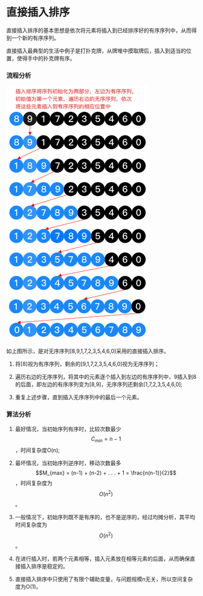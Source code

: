 # 直接插入排序

直接插入排序的基本思想是依次将元素将插入到已经排序好的有序序列中，从而得到一个新的有序序列。

直接插入最典型的生活中例子是打扑克牌，从牌堆中摸取牌后，插入到适当的位置，使得手中的扑克牌有序。

### 流程分析

![sort_insertion](./img/sort_insertion.jpg)

如上图所示，是对无序序列[8,9,1,7,2,3,5,4,6,0]采用的直接插入排序。

1. 将[8]视为有序序列，剩余的[9,1,7,2,3,5,4,6,0]视为无序序列；

2. 遍历右边的无序序列，将其中的元素逐个插入到左边的有序序列中，9插入到8的后面，即左边的有序序列变为[8,9]，无序序列还剩余[1,7,2,3,5,4,6,0];

3. 重复上述步骤，直到插入无序序列中的最后一个元素。

### 算法分析

1. 最好情况，当初始序列有序时，比较次数最少
   $$C_{min} = n - 1$$
   ，时间复杂度O(n);

2. 最坏情况，当初始序列逆序时，移动次数最多
   $$M_{max} = (n-1) + (n-2) + . . . + 1 = \frac{n(n-1)}{2}$$
   ，时间复杂度为
   $$O(n^2)$$
   。

3. 一般情况下，初始序列既不是有序的，也不是逆序的，经过均摊分析，其平均时间复杂度为
$$O(n^2)$$
。

4. 在进行插入时，若两个元素相等，插入元素放在相等元素的后面，从而确保直接插入排序是稳定的。

5. 直接插入排序中只使用了有限个辅助变量，与问题规模n无关，所以空间复杂度为O(1)。
